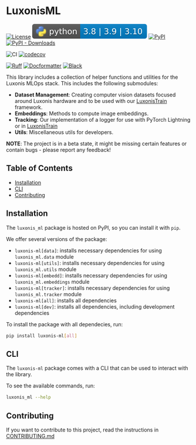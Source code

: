 # LuxonisML

[![License](https://img.shields.io/badge/License-Apache_2.0-blue.svg)](https://opensource.org/licenses/Apache-2.0)
![PyBadge](https://github.com/luxonis/luxonis-ml/blob/116262ee55c36433861689077a522faeb32b3967/media/pybadge.svg)
[![PyPI](https://img.shields.io/pypi/v/luxonis-ml?label=pypi%20package)](https://pypi.org/project/luxonis-ml/)
[![PyPI - Downloads](https://img.shields.io/pypi/dm/luxonis-ml)](https://pypi.org/project/luxonis-ml/)

![CI](https://github.com/luxonis/luxonis-ml/actions/workflows/ci.yaml/badge.svg)
[![codecov](https://codecov.io/gh/luxonis/luxonis-ml/graph/badge.svg?token=01E7QTYXWU)](https://codecov.io/gh/luxonis/luxonis-ml)

[![Ruff](https://img.shields.io/endpoint?url=https://raw.githubusercontent.com/astral-sh/ruff/main/assets/badge/v2.json)](https://github.com/astral-sh/ruff)
[![Docformatter](https://img.shields.io/badge/%20formatter-docformatter-fedcba.svg)](https://github.com/PyCQA/docformatter)
[![Black](https://img.shields.io/badge/code%20style-black-000000.svg)](https://github.com/psf/black)

This library includes a collection of helper functions and utilities for the Luxonis MLOps stack. This includes the following submodules:

- **Dataset Management**: Creating computer vision datasets focused around Luxonis hardware and to be used with our [LuxonisTrain](https://pypi.org/project/luxonis-train/) framework.
- **Embeddings**: Methods to compute image embeddings.
- **Tracking**: Our implementation of a logger for use with PyTorch Lightning or in [LuxonisTrain](https://pypi.org/project/luxonis-train/)
- **Utils**: Miscellaneous utils for developers.

**NOTE**:
The project is in a beta state, it might be missing certain features or contain bugs - please report any feedback!

## Table of Contents

- [Installation](#installation)
- [CLI](#cli)
- [Contributing](#contributing)

## Installation

The `luxonis_ml` package is hosted on PyPI, so you can install it with `pip`.

We offer several versions of the package:

- `luxonis-ml[data]`: installs necessary dependencies for using `luxonis_ml.data` module
- `luxonis-ml[utils]`: installs necessary dependencies for using `luxonis_ml.utils` module
- `luxonis-ml[embedd]`: installs necessary dependencies for using `luxonis_ml.embeddings` module
- `luxonis-ml[tracker]`: installs necessary dependencies for using `luxonis_ml.tracker` module
- `luxonis-ml[all]`: installs all dependencies
- `luxonis-ml[dev]`: installs all dependencies, including development dependencies

To install the package with all dependecies, run:

```bash
pip install luxonis-ml[all]
```

## CLI

The `luxonis-ml` package comes with a CLI that can be used to interact with the library.

To see the available commands, run:

```bash
luxonis_ml --help
```

## Contributing

If you want to contribute to this project, read the instructions in [CONTRIBUTING.md](https://github.com/luxonis/luxonis-ml/blob/main/CONTRIBUTING.md)
